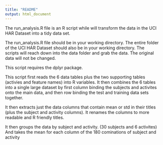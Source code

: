 ```yaml
---
title: "README"
output: html_document
---
```


The run_analysis.R file is an R script while will transform the data in the UCI HAR Dataset into a tidy data set.

The run_analysis.R file should be in your working directory.
The entire folder of the UCI HAR Dataset should also be in your working directory.  The scripts will reach down into the data folder and grab the data.  The original data will not be changed.

This script requires the dplyr package.

This script first reads the 6 data tables plus the two supporting tables (activies and feature names) into R variables.
It then combines the 6 tables into a single large dataset by first column binding the subjects and activites onto the main data, and then row binding the test and training data sets together.

It then extracts just the data columns that contain mean or std in their titles (plus the subject and activity columns).
It renames the columns to more readable and R friendly titles.

It then groups the data by subject and activity. (30 subjects and 6 activites)
And takes the mean for each column of the 180 cominations of subject and activity
